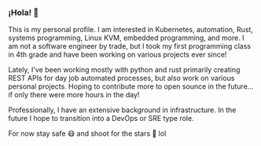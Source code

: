 ### ¡Hola! 👋

This is my personal profile. I am interested in Kubernetes, automation, Rust, systems programming, Linux KVM, embedded programming, and more. I am not a software engineer by trade, but I took my first programming class in 4th grade and have been working on various projects ever since! 

Lately, I've been working mostly with python and rust primarily creating REST APIs for day job automated processes, but also work on various personal projects. Hoping to contribute more to open sounce in the future... if only there were more hours in the day!

Professionally, I have an extensive background in infrastructure. In the future I hope to transition into a DevOps or SRE type role. 

For now stay safe 😷 and shoot for the stars 🚀 lol

<!--
**larntz/larntz** is a ✨ _special_ ✨ repository because its `README.md` (this file) appears on your GitHub profile.

Here are some ideas to get you started:

- 🔭 I’m currently working on ...
- 🌱 I’m currently learning ...
- 👯 I’m looking to collaborate on ...
- 🤔 I’m looking for help with ...
- 💬 Ask me about ...
- 📫 How to reach me: ...
- 😄 Pronouns: ...
- ⚡ Fun fact: ...
-->
